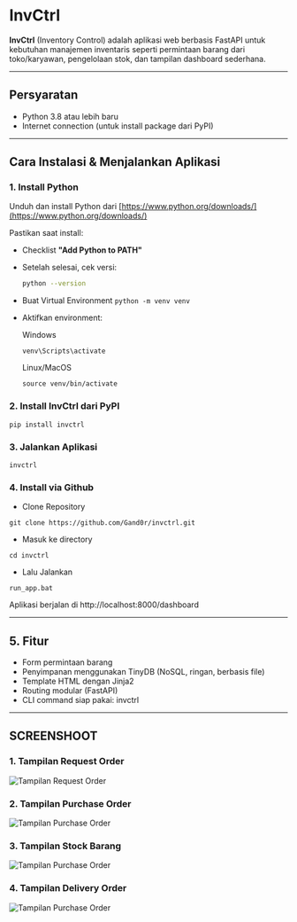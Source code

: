 # InvCtrl

**InvCtrl** (Inventory Control) adalah aplikasi web berbasis FastAPI untuk kebutuhan manajemen inventaris seperti permintaan barang dari toko/karyawan, pengelolaan stok, dan tampilan dashboard sederhana.

---

## Persyaratan

- Python 3.8 atau lebih baru  
- Internet connection (untuk install package dari PyPI)

---

## Cara Instalasi & Menjalankan Aplikasi

### 1. Install Python

Unduh dan install Python dari [https://www.python.org/downloads/](https://www.python.org/downloads/)

Pastikan saat install:
- Checklist **"Add Python to PATH"**
- Setelah selesai, cek versi:
  ```bash
  python --version

- Buat Virtual Environment
  ```python -m venv venv```

- Aktifkan environment:
  
  Windows
  ```
  venv\Scripts\activate
  ```
  
  Linux/MacOS
  ```
  source venv/bin/activate
  ```
  
### 2. Install InvCtrl dari PyPI
  ```
  pip install invctrl
  ```
    

### 3. Jalankan Aplikasi
  ```
  invctrl
  ```

### 4. Install via Github

- Clone Repository
```
git clone https://github.com/Gand0r/invctrl.git
```
- Masuk ke directory
```
cd invctrl
```
- Lalu Jalankan
```
run_app.bat
```
Aplikasi berjalan di http://localhost:8000/dashboard

---

## 5. Fitur
  - Form permintaan barang
  - Penyimpanan menggunakan TinyDB (NoSQL, ringan, berbasis file)
  - Template HTML dengan Jinja2
  - Routing modular (FastAPI)
  - CLI command siap pakai: invctrl

---

## SCREENSHOOT

### 1. Tampilan Request Order
![Tampilan Request Order](https://raw.githubusercontent.com/Gand0r/invctrl/main/img/Tampilan%20RO.PNG)

### 2. Tampilan Purchase Order
![Tampilan Purchase Order](https://raw.githubusercontent.com/Gand0r/invctrl/main/img/Tampilan%20PO.PNG)

### 3. Tampilan Stock Barang
![Tampilan Purchase Order](https://raw.githubusercontent.com/Gand0r/invctrl/main/img/Tampilan%20Stock.PNG)

### 4. Tampilan Delivery Order
![Tampilan Purchase Order](https://raw.githubusercontent.com/Gand0r/invctrl/main/img/Tampilan%20DO.PNG)
